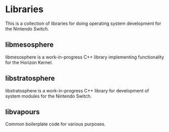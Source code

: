 # Libraries
This is a collection of libraries for doing operating system development for the Nintendo Switch.

## libmesosphere
libmesosphere is a work-in-progress C++ library implementing functionality for the Horizon Kernel.

## libstratosphere
libstratosphere is a work-in-progress C++ library for development of system modules for the Nintendo Switch.

## libvapours
Common boilerplate code for various purposes. 
